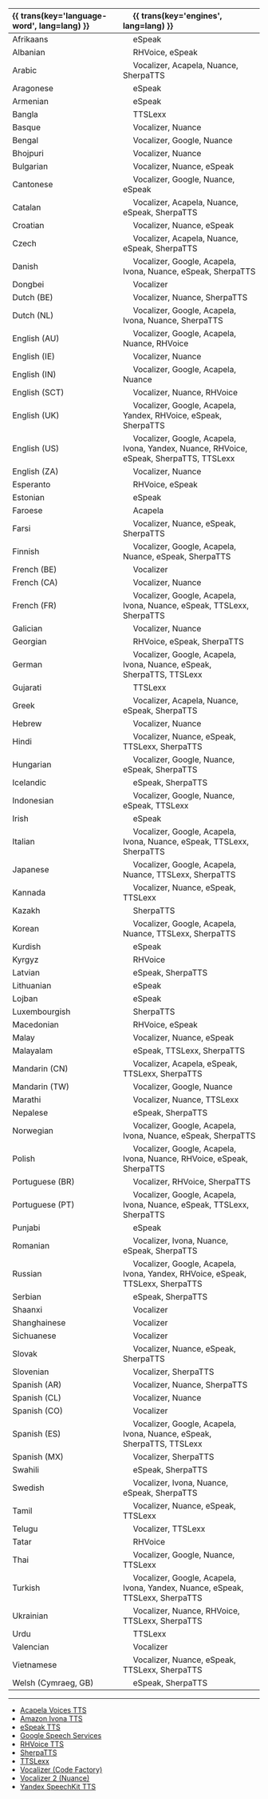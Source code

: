 <div class="tts-table">

{{ trans(key='language-word', lang=lang) }} | &emsp; {{ trans(key='engines', lang=lang) }}
:------------------|:----------------------------------------------------------
Afrikaans          | &emsp; eSpeak
Albanian           | &emsp; RHVoice, eSpeak
Arabic             | &emsp; Vocalizer, Acapela, Nuance, SherpaTTS
Aragonese          | &emsp; eSpeak
Armenian           | &emsp; eSpeak
Bangla             | &emsp; TTSLexx
Basque             | &emsp; Vocalizer, Nuance
Bengal             | &emsp; Vocalizer, Google, Nuance
Bhojpuri           | &emsp; Vocalizer, Nuance
Bulgarian          | &emsp; Vocalizer, Nuance, eSpeak
Cantonese          | &emsp; Vocalizer, Google, Nuance, eSpeak
Catalan            | &emsp; Vocalizer, Acapela, Nuance, eSpeak, SherpaTTS
Croatian           | &emsp; Vocalizer, Nuance, eSpeak
Czech              | &emsp; Vocalizer, Acapela, Nuance, eSpeak, SherpaTTS
Danish             | &emsp; Vocalizer, Google, Acapela, Ivona, Nuance, eSpeak, SherpaTTS
Dongbei            | &emsp; Vocalizer
Dutch (BE)         | &emsp; Vocalizer, Nuance, SherpaTTS
Dutch (NL)         | &emsp; Vocalizer, Google, Acapela, Ivona, Nuance, SherpaTTS
English (AU)       | &emsp; Vocalizer, Google, Acapela, Nuance, RHVoice
English (IE)       | &emsp; Vocalizer, Nuance
English (IN)       | &emsp; Vocalizer, Google, Acapela, Nuance
English (SCT)      | &emsp; Vocalizer, Nuance, RHVoice
English (UK)       | &emsp; Vocalizer, Google, Acapela, Yandex, RHVoice, eSpeak, SherpaTTS
English (US)       | &emsp; Vocalizer, Google, Acapela, Ivona, Yandex, Nuance, RHVoice, eSpeak, SherpaTTS, TTSLexx
English (ZA)       | &emsp; Vocalizer, Nuance
Esperanto          | &emsp; RHVoice, eSpeak
Estonian           | &emsp; eSpeak
Faroese            | &emsp; Acapela
Farsi              | &emsp; Vocalizer, Nuance, eSpeak, SherpaTTS
Finnish            | &emsp; Vocalizer, Google, Acapela, Nuance, eSpeak, SherpaTTS
French (BE)        | &emsp; Vocalizer
French (CA)        | &emsp; Vocalizer, Nuance
French (FR)        | &emsp; Vocalizer, Google, Acapela, Ivona, Nuance, eSpeak, TTSLexx, SherpaTTS
Galician           | &emsp; Vocalizer, Nuance
Georgian           | &emsp; RHVoice, eSpeak, SherpaTTS
German             | &emsp; Vocalizer, Google, Acapela, Ivona, Nuance, eSpeak, SherpaTTS, TTSLexx
Gujarati           | &emsp; TTSLexx
Greek              | &emsp; Vocalizer, Acapela, Nuance, eSpeak, SherpaTTS
Hebrew             | &emsp; Vocalizer, Nuance
Hindi              | &emsp; Vocalizer, Nuance, eSpeak, TTSLexx, SherpaTTS
Hungarian          | &emsp; Vocalizer, Google, Nuance, eSpeak, SherpaTTS
Icelandic          | &emsp; eSpeak, SherpaTTS
Indonesian         | &emsp; Vocalizer, Google, Nuance, eSpeak, TTSLexx
Irish              | &emsp; eSpeak
Italian            | &emsp; Vocalizer, Google, Acapela, Ivona, Nuance, eSpeak, TTSLexx, SherpaTTS
Japanese           | &emsp; Vocalizer, Google, Acapela, Nuance, TTSLexx, SherpaTTS
Kannada            | &emsp; Vocalizer, Nuance, eSpeak, TTSLexx
Kazakh             | &emsp; SherpaTTS
Korean             | &emsp; Vocalizer, Google, Acapela, Nuance, TTSLexx, SherpaTTS
Kurdish            | &emsp; eSpeak
Kyrgyz             | &emsp; RHVoice
Latvian            | &emsp; eSpeak, SherpaTTS
Lithuanian         | &emsp; eSpeak
Lojban             | &emsp; eSpeak
Luxembourgish      | &emsp; SherpaTTS
Macedonian         | &emsp; RHVoice, eSpeak
Malay              | &emsp; Vocalizer, Nuance, eSpeak
Malayalam          | &emsp; eSpeak, TTSLexx, SherpaTTS
Mandarin (CN)      | &emsp; Vocalizer, Acapela, eSpeak, TTSLexx, SherpaTTS
Mandarin (TW)      | &emsp; Vocalizer, Google, Nuance
Marathi            | &emsp; Vocalizer, Nuance, TTSLexx
Nepalese           | &emsp; eSpeak, SherpaTTS
Norwegian          | &emsp; Vocalizer, Google, Acapela, Ivona, Nuance, eSpeak, SherpaTTS
Polish             | &emsp; Vocalizer, Google, Acapela, Ivona, Nuance, RHVoice, eSpeak, SherpaTTS
Portuguese (BR)    | &emsp; Vocalizer, RHVoice, SherpaTTS
Portuguese (PT)    | &emsp; Vocalizer, Google, Acapela, Ivona, Nuance, eSpeak, TTSLexx, SherpaTTS
Punjabi            | &emsp; eSpeak
Romanian           | &emsp; Vocalizer, Ivona, Nuance, eSpeak, SherpaTTS
Russian            | &emsp; Vocalizer, Google, Acapela, Ivona, Yandex, RHVoice, eSpeak, TTSLexx, SherpaTTS
Serbian            | &emsp; eSpeak, SherpaTTS
Shaanxi            | &emsp; Vocalizer
Shanghainese       | &emsp; Vocalizer
Sichuanese         | &emsp; Vocalizer
Slovak             | &emsp; Vocalizer, Nuance, eSpeak, SherpaTTS
Slovenian          | &emsp; Vocalizer, SherpaTTS
Spanish (AR)       | &emsp; Vocalizer, Nuance, SherpaTTS
Spanish (CL)       | &emsp; Vocalizer, Nuance
Spanish (CO)       | &emsp; Vocalizer
Spanish (ES)       | &emsp; Vocalizer, Google, Acapela, Ivona, Nuance, eSpeak, SherpaTTS, TTSLexx
Spanish (MX)       | &emsp; Vocalizer, SherpaTTS
Swahili            | &emsp; eSpeak, SherpaTTS
Swedish            | &emsp; Vocalizer, Ivona, Nuance, eSpeak, SherpaTTS
Tamil              | &emsp; Vocalizer, Nuance, eSpeak, TTSLexx
Telugu             | &emsp; Vocalizer, TTSLexx
Tatar              | &emsp; RHVoice
Thai               | &emsp; Vocalizer, Google, Nuance, TTSLexx
Turkish            | &emsp; Vocalizer, Google, Acapela, Ivona, Yandex, Nuance, eSpeak, TTSLexx, SherpaTTS
Ukrainian          | &emsp; Vocalizer, Nuance, RHVoice, TTSLexx, SherpaTTS
Urdu               | &emsp; TTSLexx
Valencian          | &emsp; Vocalizer
Vietnamese         | &emsp; Vocalizer, Nuance, eSpeak, TTSLexx, SherpaTTS
Welsh (Cymraeg, GB)| &emsp; eSpeak, SherpaTTS

</div>

---

- [Acapela Voices TTS](https://play.google.com/store/apps/details?id=com.acapelagroup.android.tts)
- [Amazon Ivona TTS](https://apkpure.com/ivona-text-to-speech-hq/com.ivona.tts/download)
- [eSpeak TTS](https://f-droid.org/en/packages/com.reecedunn.espeak/)
- [Google Speech Services](https://play.google.com/store/apps/details?id=com.google.android.tts)
- [RHVoice TTS](https://play.google.com/store/apps/details?id=com.github.olga_yakovleva.rhvoice.android)
- [SherpaTTS](https://f-droid.org/en/packages/org.woheller69.ttsengine/)
- [TTSLexx](https://play.google.com/store/apps/details?id=sia.netttsengine.ttslexx)
- [Vocalizer (Code Factory)](https://play.google.com/store/apps/details?id=es.codefactory.vocalizertts)
- [Vocalizer 2 (Nuance)](https://nvda.ru/sintezatory-rechi-vocalizer-expressive2-dlja-nvda#)
- [Yandex SpeechKit TTS](https://4pda.to/forum/index.php?showtopic=200728&st=4200#download)
